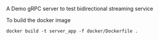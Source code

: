 A Demo gRPC server to test bidirectional streaming service

To build the docker image
```
docker build -t server_app -f docker/Dockerfile .
```